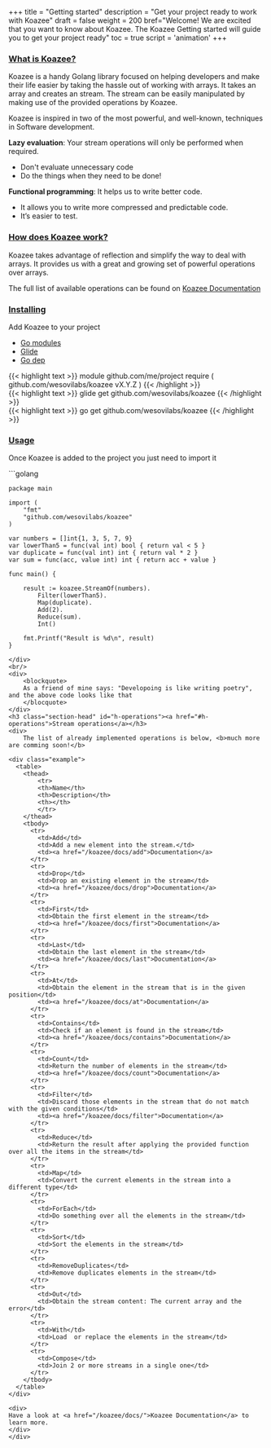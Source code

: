 +++
title = "Getting started"
description = "Get your project ready to work with Koazee"
draft = false
weight = 200
bref="Welcome! We are excited that you want to know about Koazee. The Koazee Getting started will guide you to get your project ready"
toc = true
script = 'animation'
+++
<h3 class="section-head" id="h-whatis"><a href="#h-whatis">What is Koazee?</a></h3>
<p>
    Koazee is a handy Golang library focused on helping developers and make their life easier by taking the hassle out of working with arrays.
    It takes an array and creates an stream. The stream can be easily manipulated by making use of the provided operations by Koazee. 
</p>

<p>
    Koazee is inspired in two of the most powerful, and well-known, techniques in Software development. 
</p>
<p>
    <b>Lazy evaluation</b>: Your stream operations will only be performed when required.
    <ul>
        <li>Don't evaluate unnecessary code</li>
        <li>Do the things when they need to be done!</li>
    </ul>
</p>
<p>    
    <b>Functional programming</b>: It helps us to write better code.
    <ul>
        <li>It allows you to write more compressed and predictable code.</li>
        <li>It’s easier to test.</li>
    </ul>
</p>   

<h3 class="section-head" id="h-howwork"><a href="#h-howwork">How does Koazee work?</a></h3>
<p>
 Koazee takes advantage of reflection and simplify the way to deal with arrays. It provides us with a great and growing 
 set of powerful operations over arrays.
</p>
<p>
    The full list of available operations can be found on <a href="/koazee/docs/">Koazee Documentation</a>
</p>
<h3 class="section-head" id="h-installing"><a href="#h-installing">Installing</a></h3>
<p>
    Add Koazee to your project 
</p>
<nav class="tabs" data-component="tabs">
    <ul>
      <li class="active">
        <a href="#modules">Go modules</a>
      </li>
      <li>
        <a href="#glide">Glide</a>
      </li>
      <li>
        <a href="#godep">Go dep</a>
      </li>
    </ul>
</nav>
<div id="modules">    
{{< highlight text >}}
    module github.com/me/project
    require ( 
        github.com/wesovilabs/koazee vX.Y.Z
    )
{{< /highlight >}}
</div>
<div id="glide">
{{< highlight text >}}
    glide get github.com/wesovilabs/koazee
{{< /highlight >}}
</div>
<div id="godep">
{{< highlight text >}}
    go get github.com/wesovilabs/koazee
{{< /highlight >}}
</div>

<h3 class="section-head" id="h-usage"><a href="#h-usage">Usage</a></h3>
<p>
Once Koazee is added to the project you just need to import it 
</p>
<div>
```golang 
    
    package main
    
    import (
    	"fmt"
    	"github.com/wesovilabs/koazee"
    )
    
    var numbers = []int{1, 3, 5, 7, 9}
    var lowerThan5 = func(val int) bool { return val < 5 }
    var duplicate = func(val int) int { return val * 2 }
    var sum = func(acc, value int) int { return acc + value }
    
    func main() {
    
    	result := koazee.StreamOf(numbers).
    		Filter(lowerThan5).
    		Map(duplicate).
    		Add(2).
    		Reduce(sum).
    		Int()
    		
    	fmt.Printf("Result is %d\n", result)
    }

```
</div>
<br/>
<div>
    <blockquote>
    As a friend of mine says: "Developoing is like writing poetry", and the above code looks like that
    </blocquote>
</div>
<h3 class="section-head" id="h-operations"><a href="#h-operations">Stream operations</a></h3>
<div>
    The list of already implemented operations is below, <b>much more are comming soon!</b>

<div class="example">
  <table>
    <thead>
        <tr>
        <th>Name</th>
        <th>Description</th>
        <th></th>
        </tr>
    </thead>
    <tbody>
      <tr>
        <td>Add</td>
        <td>Add a new element into the stream.</td>
        <td><a href="/koazee/docs/add">Documentation</a>
      </tr>
      <tr>
        <td>Drop</td>
        <td>Drop an existing element in the stream</td>
        <td><a href="/koazee/docs/drop">Documentation</a>
      </tr>
      <tr>
        <td>First</td>
        <td>Obtain the first element in the stream</td>
        <td><a href="/koazee/docs/first">Documentation</a>
      </tr>
      <tr>
        <td>Last</td>
        <td>Obtain the last element in the stream</td>
        <td><a href="/koazee/docs/last">Documentation</a>
      </tr>
      <tr>
        <td>At</td>
        <td>Obtain the element in the stream that is in the given position</td>
        <td><a href="/koazee/docs/at">Documentation</a>
      </tr>
      <tr>
        <td>Contains</td>
        <td>Check if an element is found in the stream</td>
        <td><a href="/koazee/docs/contains">Documentation</a>
      </tr>
      <tr>
        <td>Count</td>
        <td>Return the number of elements in the stream</td>
        <td><a href="/koazee/docs/count">Documentation</a>
      </tr>
      <tr>
        <td>Filter</td>
        <td>Discard those elements in the stream that do not match with the given conditions</td>
        <td><a href="/koazee/docs/filter">Documentation</a>
      </tr>
      <tr>
        <td>Reduce</td>
        <td>Return the result after applying the provided function over all the items in the stream</td>
      </tr>
      <tr>
        <td>Map</td>
        <td>Convert the current elements in the stream into a different type</td>
      </tr>
      <tr>
        <td>ForEach</td>
        <td>Do something over all the elements in the stream</td>
      </tr>  
      <tr>
        <td>Sort</td>
        <td>Sort the elements in the stream</td>
      </tr>  
      <tr>
        <td>RemoveDuplicates</td>
        <td>Remove duplicates elements in the stream</td>
      </tr>  
      <tr>
        <td>Out</td>
        <td>Obtain the stream content: The current array and the error</td>
      </tr>  
      <tr>
        <td>With</td>
        <td>Load  or replace the elements in the stream</td>
      </tr>  
      <tr>
        <td>Compose</td>
        <td>Join 2 or more streams in a single one</td>
      </tr>      
    </tbody>
  </table>
</div>

<div>
Have a look at <a href="/koazee/docs/">Koazee Documentation</a> to learn more.
</div>
</div>